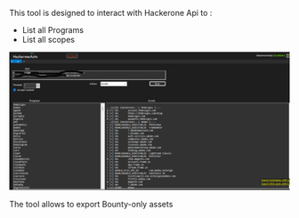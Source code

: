 This tool is designed to interact with Hackerone Api to :
- List all Programs
- List all scopes


![settings](https://github.com/YasserGersy/cazador_unr/blob/master/imgs/HackeoneAuto.png?raw=true)


The tool allows to export Bounty-only assets

